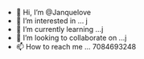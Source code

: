 - 👋 Hi, I’m @Janquelove
- 👀 I’m interested in ... j
- 🌱 I’m currently learning ...j
- 💞️ I’m looking to collaborate on ...j
- 📫 How to reach me ... 7084693248

<!---
Janquelove/Janquelove is a ✨ special ✨ repository because its `README.md` (this file) appears on your GitHub profile.
You can click the Preview link to take a look at your changes.
--->

